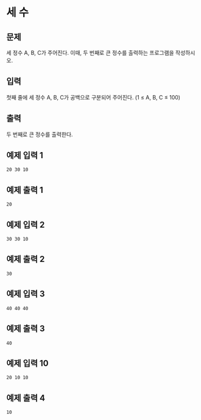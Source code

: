 # 세 수 

## 문제
세 정수 A, B, C가 주어진다. 이때, 두 번째로 큰 정수를 출력하는 프로그램을 작성하시오.

## 입력
첫째 줄에 세 정수 A, B, C가 공백으로 구분되어 주어진다. (1 ≤ A, B, C ≤ 100)

## 출력
두 번째로 큰 정수를 출력한다.

## 예제 입력 1
	20 30 10
## 예제 출력 1
	20

## 예제 입력 2
	30 30 10
## 예제 출력 2
	30

## 예제 입력 3
	40 40 40
## 예제 출력 3
	40

## 예제 입력 10
	20 10 10
## 예제 출력 4
	10